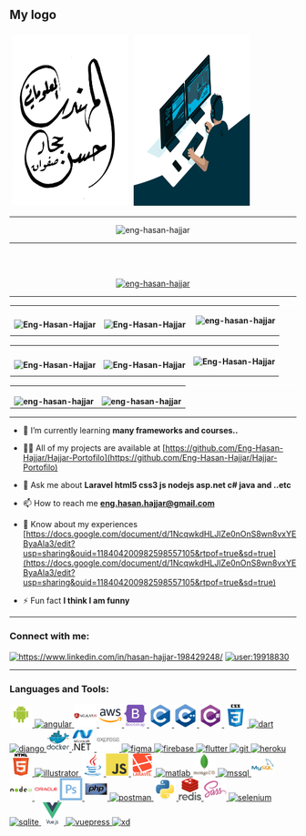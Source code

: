 ## My logo
<div class="row"  style="display:table; content: "";clear: both; display: table;" >
<div class="column" style="float: left; width: 40.33%; padding: 5px;" >
    <img align="left"  src="Eng.Hasan.Hajjar.logo.png" style="width:350px;height:300px; display:inline;"  />
</div>
<div class="column"  style="float: left; width: 40.33%; padding: 5px;" >
    <img align="right" alt="GIF" src="PROGRAMMING.gif"  style="width:350px;height:300px; display:inline;" />
</div>
</div>
<hr>
<p align="center"> <img src="https://komarev.com/ghpvc/?username=eng-hasan-hajjar&label=Profile%20views&color=0e75b6&style=flat&margin-w=35&margin-h=35" alt="eng-hasan-hajjar" /> </p>

<hr>
<br>
<br>
<p align="center"> <a href="https://github.com/ryo-ma/github-profile-trophy"><img src="https://github-profile-trophy.vercel.app/?username=eng-hasan-hajjar&row=2&column=3&theme=onedark&margin-w=85&margin-h=35&no-bg=true&no-frame=true" alt="eng-hasan-hajjar" /></a> </p>
<hr>

<table style="width:100%; border: 1px solid white;;">
  <tr>
 
  <th style="width:33.33%">
  <p><img align="left" src="http://github-profile-summary-cards.vercel.app/api/cards/profile-details?username=Eng-Hasan-Hajjar&theme=2077" alt="Eng-Hasan-Hajjar"/></p>
  </th>
  <th style="width:33.33%">
 <p><img align="right" src="http://github-profile-summary-cards.vercel.app/api/cards/productive-time?username=Eng-Hasan-Hajjar&theme=2077&utcOffset=8" alt="Eng-Hasan-Hajjar" alt="Eng-Hasan-Hajjar" /></p> 
  </th>
  <th style="width:33.33%">
  <p>&nbsp;<img src="https://github-readme-stats.vercel.app/api?username=eng-hasan-hajjar&show_icons=true&locale=en&theme=radical&no-bg=true&no-frame=true&card_width=200" alt="eng-hasan-hajjar" /></p>
  </th>
  
   </tr>
</table>





<table style="width:100%; border: 1px solid white;">
  <tr>
 
  <th style="width:33.33%">
      <p><img align="left" src="http://github-profile-summary-cards.vercel.app/api/cards/most-commit-language?username=Eng-Hasan-Hajjar&theme=2077"
   alt="Eng-Hasan-Hajjar" /></p>
  </th>
  <th style="width:33.33%">
     <p><img align="right" src="http://github-profile-summary-cards.vercel.app/api/cards/repos-per-language?username=Eng-Hasan-Hajjar&theme=2077" alt="Eng-Hasan-Hajjar" 
   alt="Eng-Hasan-Hajjar" /></p> 
  </th>
  <th style="width:33.33%">
    <p><img align="center" src="https://github-stats-alpha.vercel.app/api?username=Eng-Hasan-Hajjar&theme=radical&bc=ebebeb&ic=0E8AD9&theme=radical" alt="Eng-Hasan-Hajjar" 
 /></p> 
  </th>
  
   </tr>
</table>


<table style="width:100%;  border: 1px solid white;">
  <tr>
 
  <th style="width:50%">
    <p><img align="left" src="https://github-readme-stats.vercel.app/api/top-langs?username=eng-hasan-hajjar&card_width=356&show_icons=true&locale=en&layout=compact&theme=radical&no-bg=true&no-frame=true"   alt="eng-hasan-hajjar" /></p>
  </th>
  <th style="width:50%">
 <p><img align="right" src="https://github-readme-streak-stats.herokuapp.com/?user=eng-hasan-hajjar&theme=radical&no-bg=true&no-frame=true&card_width=450"   alt="eng-hasan-hajjar" /></p>
  </th>
  
   </tr>
</table>




<hr>


- 🌱 I’m currently learning **many frameworks and courses..**

- 👨‍💻 All of my projects are available at [https://github.com/Eng-Hasan-Hajjar/Hajjar-Portofilo](https://github.com/Eng-Hasan-Hajjar/Hajjar-Portofilo)

- 💬 Ask me about **Laravel html5 css3 js nodejs asp.net c# java and ..etc**

- 📫 How to reach me **eng.hasan.hajjar@gmail.com**

- 📄 Know about my experiences [https://docs.google.com/document/d/1NcqwkdHLJlZe0nOnS8wn8vxYEByaAla3/edit?usp=sharing&ouid=118404200982598557105&rtpof=true&sd=true](https://docs.google.com/document/d/1NcqwkdHLJlZe0nOnS8wn8vxYEByaAla3/edit?usp=sharing&ouid=118404200982598557105&rtpof=true&sd=true)

- ⚡ Fun fact **I think I am funny**

<hr>


<h3 align="left">Connect with me:</h3>
<p align="left">
<a href="https://linkedin.com/in/https://www.linkedin.com/in/hasan-hajjar-198429248/" target="blank"><img align="center" src="https://raw.githubusercontent.com/rahuldkjain/github-profile-readme-generator/master/src/images/icons/Social/linked-in-alt.svg" alt="https://www.linkedin.com/in/hasan-hajjar-198429248/" height="30" width="40" /></a>
<a href="https://stackoverflow.com/users/user:19918830" target="blank"><img align="center" src="https://raw.githubusercontent.com/rahuldkjain/github-profile-readme-generator/master/src/images/icons/Social/stack-overflow.svg" alt="user:19918830" height="30" width="40" /></a>
</p>


<hr>
<div>

<h3 align="left" >Languages and Tools:</h3>
<p align="left"> <a href="https://developer.android.com" target="_blank" rel="noreferrer"> <img src="https://raw.githubusercontent.com/devicons/devicon/master/icons/android/android-original-wordmark.svg" alt="android" width="40" height="40"/> </a> <a href="https://angular.io" target="_blank" rel="noreferrer"> <img src="https://angular.io/assets/images/logos/angular/angular.svg" alt="angular" width="40" height="40"/> </a> <a href="https://angular.io" target="_blank" rel="noreferrer"> <img src="https://raw.githubusercontent.com/devicons/devicon/master/icons/angularjs/angularjs-original-wordmark.svg" alt="angularjs" width="40" height="40"/> </a> <a href="https://aws.amazon.com" target="_blank" rel="noreferrer"> <img src="https://raw.githubusercontent.com/devicons/devicon/master/icons/amazonwebservices/amazonwebservices-original-wordmark.svg" alt="aws" width="40" height="40"/> </a> <a href="https://getbootstrap.com" target="_blank" rel="noreferrer"> <img src="https://raw.githubusercontent.com/devicons/devicon/master/icons/bootstrap/bootstrap-plain-wordmark.svg" alt="bootstrap" width="40" height="40"/> </a> <a href="https://www.cprogramming.com/" target="_blank" rel="noreferrer"> <img src="https://raw.githubusercontent.com/devicons/devicon/master/icons/c/c-original.svg" alt="c" width="40" height="40"/> </a> <a href="https://www.w3schools.com/cpp/" target="_blank" rel="noreferrer"> <img src="https://raw.githubusercontent.com/devicons/devicon/master/icons/cplusplus/cplusplus-original.svg" alt="cplusplus" width="40" height="40"/> </a> <a href="https://www.w3schools.com/cs/" target="_blank" rel="noreferrer"> <img src="https://raw.githubusercontent.com/devicons/devicon/master/icons/csharp/csharp-original.svg" alt="csharp" width="40" height="40"/> </a> <a href="https://www.w3schools.com/css/" target="_blank" rel="noreferrer"> <img src="https://raw.githubusercontent.com/devicons/devicon/master/icons/css3/css3-original-wordmark.svg" alt="css3" width="40" height="40"/> </a> <a href="https://dart.dev" target="_blank" rel="noreferrer"> <img src="https://www.vectorlogo.zone/logos/dartlang/dartlang-icon.svg" alt="dart" width="40" height="40"/> </a> <a href="https://www.djangoproject.com/" target="_blank" rel="noreferrer"> <img src="https://cdn.worldvectorlogo.com/logos/django.svg" alt="django" width="40" height="40"/> </a> <a href="https://www.docker.com/" target="_blank" rel="noreferrer"> <img src="https://raw.githubusercontent.com/devicons/devicon/master/icons/docker/docker-original-wordmark.svg" alt="docker" width="40" height="40"/> </a> <a href="https://dotnet.microsoft.com/" target="_blank" rel="noreferrer"> <img src="https://raw.githubusercontent.com/devicons/devicon/master/icons/dot-net/dot-net-original-wordmark.svg" alt="dotnet" width="40" height="40"/> </a> <a href="https://expressjs.com" target="_blank" rel="noreferrer"> <img src="https://raw.githubusercontent.com/devicons/devicon/master/icons/express/express-original-wordmark.svg" alt="express" width="40" height="40"/> </a> <a href="https://www.figma.com/" target="_blank" rel="noreferrer"> <img src="https://www.vectorlogo.zone/logos/figma/figma-icon.svg" alt="figma" width="40" height="40"/> </a> <a href="https://firebase.google.com/" target="_blank" rel="noreferrer"> <img src="https://www.vectorlogo.zone/logos/firebase/firebase-icon.svg" alt="firebase" width="40" height="40"/> </a> <a href="https://flutter.dev" target="_blank" rel="noreferrer"> <img src="https://www.vectorlogo.zone/logos/flutterio/flutterio-icon.svg" alt="flutter" width="40" height="40"/> </a> <a href="https://git-scm.com/" target="_blank" rel="noreferrer"> <img src="https://www.vectorlogo.zone/logos/git-scm/git-scm-icon.svg" alt="git" width="40" height="40"/> </a> <a href="https://heroku.com" target="_blank" rel="noreferrer"> <img src="https://www.vectorlogo.zone/logos/heroku/heroku-icon.svg" alt="heroku" width="40" height="40"/> </a> <a href="https://www.w3.org/html/" target="_blank" rel="noreferrer"> <img src="https://raw.githubusercontent.com/devicons/devicon/master/icons/html5/html5-original-wordmark.svg" alt="html5" width="40" height="40"/> </a> <a href="https://www.adobe.com/in/products/illustrator.html" target="_blank" rel="noreferrer"> <img src="https://www.vectorlogo.zone/logos/adobe_illustrator/adobe_illustrator-icon.svg" alt="illustrator" width="40" height="40"/> </a> <a href="https://www.java.com" target="_blank" rel="noreferrer"> <img src="https://raw.githubusercontent.com/devicons/devicon/master/icons/java/java-original.svg" alt="java" width="40" height="40"/> </a> <a href="https://developer.mozilla.org/en-US/docs/Web/JavaScript" target="_blank" rel="noreferrer"> <img src="https://raw.githubusercontent.com/devicons/devicon/master/icons/javascript/javascript-original.svg" alt="javascript" width="40" height="40"/> </a> <a href="https://laravel.com/" target="_blank" rel="noreferrer"> <img src="https://raw.githubusercontent.com/devicons/devicon/master/icons/laravel/laravel-plain-wordmark.svg" alt="laravel" width="40" height="40"/> </a> <a href="https://www.mathworks.com/" target="_blank" rel="noreferrer"> <img src="https://upload.wikimedia.org/wikipedia/commons/2/21/Matlab_Logo.png" alt="matlab" width="40" height="40"/> </a> <a href="https://www.mongodb.com/" target="_blank" rel="noreferrer"> <img src="https://raw.githubusercontent.com/devicons/devicon/master/icons/mongodb/mongodb-original-wordmark.svg" alt="mongodb" width="40" height="40"/> </a> <a href="https://www.microsoft.com/en-us/sql-server" target="_blank" rel="noreferrer"> <img src="https://www.svgrepo.com/show/303229/microsoft-sql-server-logo.svg" alt="mssql" width="40" height="40"/> </a> <a href="https://www.mysql.com/" target="_blank" rel="noreferrer"> <img src="https://raw.githubusercontent.com/devicons/devicon/master/icons/mysql/mysql-original-wordmark.svg" alt="mysql" width="40" height="40"/> </a> <a href="https://nodejs.org" target="_blank" rel="noreferrer"> <img src="https://raw.githubusercontent.com/devicons/devicon/master/icons/nodejs/nodejs-original-wordmark.svg" alt="nodejs" width="40" height="40"/> </a> <a href="https://www.oracle.com/" target="_blank" rel="noreferrer"> <img src="https://raw.githubusercontent.com/devicons/devicon/master/icons/oracle/oracle-original.svg" alt="oracle" width="40" height="40"/> </a> <a href="https://www.photoshop.com/en" target="_blank" rel="noreferrer"> <img src="https://raw.githubusercontent.com/devicons/devicon/master/icons/photoshop/photoshop-line.svg" alt="photoshop" width="40" height="40"/> </a> <a href="https://www.php.net" target="_blank" rel="noreferrer"> <img src="https://raw.githubusercontent.com/devicons/devicon/master/icons/php/php-original.svg" alt="php" width="40" height="40"/> </a> <a href="https://postman.com" target="_blank" rel="noreferrer"> <img src="https://www.vectorlogo.zone/logos/getpostman/getpostman-icon.svg" alt="postman" width="40" height="40"/> </a> <a href="https://www.python.org" target="_blank" rel="noreferrer"> <img src="https://raw.githubusercontent.com/devicons/devicon/master/icons/python/python-original.svg" alt="python" width="40" height="40"/> </a> <a href="https://redis.io" target="_blank" rel="noreferrer"> <img src="https://raw.githubusercontent.com/devicons/devicon/master/icons/redis/redis-original-wordmark.svg" alt="redis" width="40" height="40"/> </a> <a href="https://sass-lang.com" target="_blank" rel="noreferrer"> <img src="https://raw.githubusercontent.com/devicons/devicon/master/icons/sass/sass-original.svg" alt="sass" width="40" height="40"/> </a> <a href="https://www.selenium.dev" target="_blank" rel="noreferrer"> <img src="https://raw.githubusercontent.com/detain/svg-logos/780f25886640cef088af994181646db2f6b1a3f8/svg/selenium-logo.svg" alt="selenium" width="40" height="40"/> </a> <a href="https://www.sqlite.org/" target="_blank" rel="noreferrer"> <img src="https://www.vectorlogo.zone/logos/sqlite/sqlite-icon.svg" alt="sqlite" width="40" height="40"/> </a> <a href="https://vuejs.org/" target="_blank" rel="noreferrer"> <img src="https://raw.githubusercontent.com/devicons/devicon/master/icons/vuejs/vuejs-original-wordmark.svg" alt="vuejs" width="40" height="40"/> </a> <a href="https://vuepress.vuejs.org/" target="_blank" rel="noreferrer"> <img src="https://raw.githubusercontent.com/AliasIO/wappalyzer/master/src/drivers/webextension/images/icons/VuePress.svg" alt="vuepress" width="40" height="40"/> </a> <a href="https://www.adobe.com/products/xd.html" target="_blank" rel="noreferrer"> <img src="https://cdn.worldvectorlogo.com/logos/adobe-xd.svg" alt="xd" width="40" height="40"/> </a> </p>
    
    
</div>    
